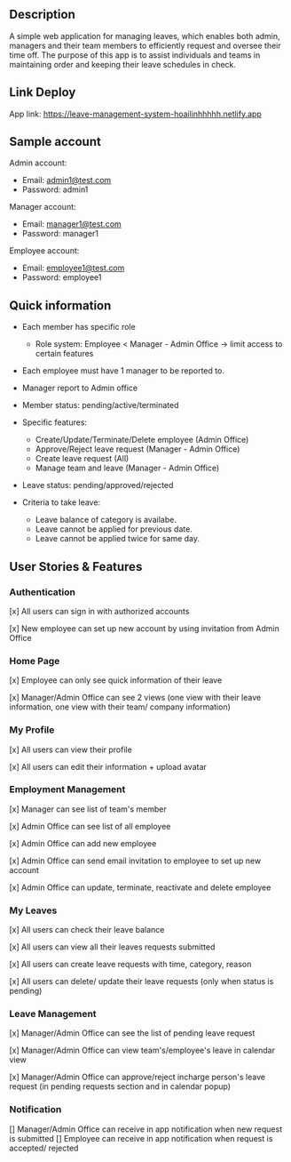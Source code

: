 ## Description

A simple web application for managing leaves, which enables both admin, managers and their team members to efficiently request and oversee their time off. The purpose of this app is to assist individuals and teams in maintaining order and keeping their leave schedules in check.

## Link Deploy

App link: https://leave-management-system-hoailinhhhhh.netlify.app

## Sample account
Admin account:

* Email: admin1@test.com
* Password: admin1

Manager account:

* Email: manager1@test.com
* Password: manager1

Employee account:

* Email: employee1@test.com
* Password: employee1

## Quick information

- Each member has specific role
  - Role system: Employee < Manager - Admin Office
    -> limit access to certain features
- Each employee must have 1 manager to be reported to.
- Manager report to Admin office
- Member status: pending/active/terminated

- Specific features:

  - Create/Update/Terminate/Delete employee (Admin Office)
  - Approve/Reject leave request (Manager - Admin Office)
  - Create leave request (All)
  - Manage team and leave (Manager - Admin Office)

- Leave status: pending/approved/rejected

- Criteria to take leave:

  - Leave balance of category is availabe.
  - Leave cannot be applied for previous date.
  - Leave cannot be applied twice for same day.

## User Stories & Features

### Authentication

[x] All users can sign in with authorized accounts

[x] New employee can set up new account by using invitation from Admin Office

### Home Page

[x] Employee can only see quick information of their leave

[x] Manager/Admin Office can see 2 views (one view with their leave information, one view with their team/ company information)

### My Profile

[x] All users can view their profile

[x] All users can edit their information + upload avatar

### Employment Management

[x] Manager can see list of team's member

[x] Admin Office can see list of all employee

[x] Admin Office can add new employee

[x] Admin Office can send email invitation to employee to set up new account

[x] Admin Office can update, terminate, reactivate and delete employee

### My Leaves

[x] All users can check their leave balance

[x] All users can view all their leaves requests submitted

[x] All users can create leave requests with time, category, reason

[x] All users can delete/ update their leave requests (only when status is pending)

### Leave Management

[x] Manager/Admin Office can see the list of pending leave request

[x] Manager/Admin Office can view team's/employee's leave in calendar view

[x] Manager/Admin Office can approve/reject incharge person's leave request (in pending requests section and in calendar popup)

### Notification

[] Manager/Admin Office can receive in app notification when new request is submitted
[] Employee can receive in app notification when request is accepted/ rejected
